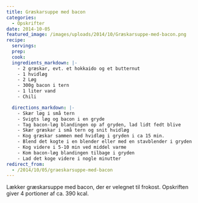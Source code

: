 ```yaml
---
title: Græskarsuppe med bacon
categories:
  - Opskrifter
date: 2014-10-05
featured_image: /images/uploads/2014/10/Græskarsuppe-med-bacon.png
recipe:
  servings:
  prep:
  cook:
  ingredients_markdown: |-
    - 2 græskar, evt. et hokkaido og et butternut
    - 1 hvidløg
    - 2 Løg
    - 300g bacon i tern
    - 1 liter vand
    - Chili

  directions_markdown: |-
    - Skær løg i små tern
    - Svigts løg og bacon i en gryde
    - Tag bacon-løg blandingen op af gryden, lad lidt fedt blive
    - Skær græskar i små tern og snit hvidløg
    - Kog græskar sammen med hvidløg i gryden i ca 15 min.
    - Blend det kogte i en blender eller med en stavblender i gryden
    - Kog videre i 5-10 min ved middel varme
    - Kom bacon-løg blandingen tilbage i gryden
    - Lad det koge videre i nogle minutter
redirect_from:
  - /2014/10/05/graeskarsuppe-med-bacon
---
```


Lækker græskarsuppe med bacon, der er velegnet til frokost. Opskriften giver 4 portioner af ca. 390 kcal.
